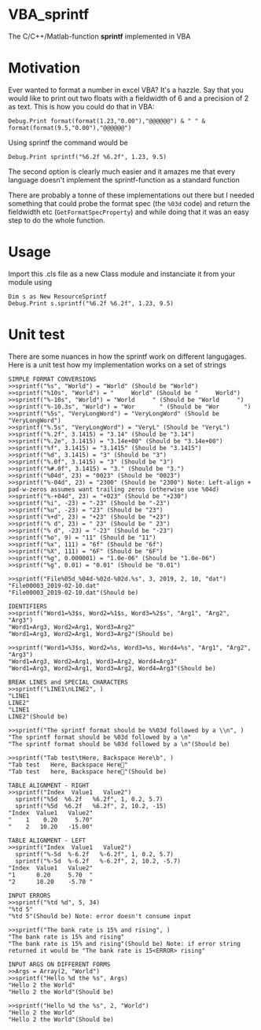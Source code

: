 # VBA_sprintf
The C/C++/Matlab-function **sprintf** implemented in VBA

# Motivation
Ever wanted to format a number in excel VBA? It's a hazzle. Say that you would like to print out two floats with a fieldwidth of 6 and a precision of 2 as text. This is how you could do that in VBA:

``Debug.Print format(format(1.23,"0.00"),"@@@@@@") & " " & format(format(9.5,"0.00"),"@@@@@@")``

Using sprintf the command would be

``Debug.Print sprintf("%6.2f %6.2f", 1.23, 9.5)``

The second option is clearly much easier and it amazes me that every language doesn't implement the sprintf-function as a standard function

There are probably a tonne of these implementations out there but I needed something that could probe the format spec (the `%03d` code) and return the fieldwidth etc (`GetFormatSpecProperty`) and while doing that it was an easy step to do the whole function.

# Usage
Import this .cls file as a new Class module and instanciate it from your module using
```
Dim s as New ResourceSprintf
Debug.Print s.sprintf("%6.2f %6.2f", 1.23, 9.5)
```

# Unit test
There are some nuances in how the sprintf work on different langugages. Here is a unit test how my implementation works on a set of strings

```
SIMPLE FORMAT CONVERSIONS
>>sprintf("%s", "World") = "World" (Should be "World")
>>sprintf("%10s", "World") = "     World" (Should be "     World")
>>sprintf("%-10s", "World") = "World     " (Should be "World     ")
>>sprintf("%-10.3s", "World") = "Wor       " (Should be "Wor       ")
>>sprintf("%5s", "VeryLongWord") = "VeryLongWord" (Should be "VeryLongWord")
>>sprintf("%.5s", "VeryLongWord") = "VeryL" (Should be "VeryL")
>>sprintf("%.2f", 3.1415) = "3.14" (Should be "3.14")
>>sprintf("%.2e", 3.1415) = "3.14e+00" (Should be "3.14e+00")
>>sprintf("%f", 3.1415) = "3.1415" (Should be "3.1415")
>>sprintf("%d", 3.1415) = "3" (Should be "3")
>>sprintf("%.0f", 3.1415) = "3" (Should be "3")
>>sprintf("%#.0f", 3.1415) = "3." (Should be "3.")
>>sprintf("%04d", 23) = "0023" (Should be "0023")
>>sprintf("%-04d", 23) = "2300" (Should be "2300") Note: Left-align + pad-w-zeros assumes want trailing zeros (otherwise use %04d)
>>sprintf("%-+04d", 23) = "+023" (Should be "+230")
>>sprintf("%i", -23) = "-23" (Should be "-23")
>>sprintf("%u", -23) = "23" (Should be "23")
>>sprintf("%+d", 23) = "+23" (Should be "+23")
>>sprintf("% d", 23) = " 23" (Should be " 23")
>>sprintf("% d", -23) = "-23" (Should be "-23")
>>sprintf("%o", 9) = "11" (Should be "11")
>>sprintf("%x", 111) = "6f" (Should be "6f")
>>sprintf("%X", 111) = "6F" (Should be "6F")
>>sprintf("%g", 0.000001) = "1.0e-06" (Should be "1.0e-06")
>>sprintf("%g", 0.01) = "0.01" (Should be "0.01")

>>sprintf("File%05d_%04d-%02d-%02d.%s", 3, 2019, 2, 10, "dat")
"File00003_2019-02-10.dat"
"File00003_2019-02-10.dat"(Should be)

IDENTIFIERS
>>sprintf("Word1=%3$s, Word2=%1$s, Word3=%2$s", "Arg1", "Arg2", "Arg3")
"Word1=Arg3, Word2=Arg1, Word3=Arg2"
"Word1=Arg3, Word2=Arg1, Word3=Arg2"(Should be)

>>sprintf("Word1=%3$s, Word2=%s, Word3=%s, Word4=%s", "Arg1", "Arg2", "Arg3")
"Word1=Arg3, Word2=Arg1, Word3=Arg2, Word4=Arg3"
"Word1=Arg3, Word2=Arg1, Word3=Arg2, Word4=Arg3"(Should be)

BREAK LINES and SPECIAL CHARACTERS
>>sprintf("LINE1\nLINE2", )
"LINE1
LINE2"
"LINE1
LINE2"(Should be)

>>sprintf("The sprintf format should be %%03d followed by a \\n", )
"The sprintf format should be %03d followed by a \n"
"The sprintf format should be %03d followed by a \n"(Should be)

>>sprintf("Tab test\tHere, Backspace Here\b", )
"Tab test   Here, Backspace Here"
"Tab test   here, Backspace here"(Should be)

TABLE ALIGNMENT - RIGHT
>>sprintf("Index  Value1   Value2")
  sprintf("%5d  %6.2f   %6.2f", 1, 0.2, 5.7)
  sprintf("%5d  %6.2f   %6.2f", 2, 10.2, -15)
"Index  Value1   Value2"
"    1    0.20     5.70"
"    2   10.20   -15.00"

TABLE ALIGNMENT - LEFT
>>sprintf("Index  Value1   Value2")
  sprintf("%-5d  %-6.2f   %-6.2f", 1, 0.2, 5.7)
  sprintf("%-5d  %-6.2f   %-6.2f", 2, 10.2, -5.7)
"Index  Value1   Value2"
"1      0.20     5.70  "
"2      10.20    -5.70 "

INPUT ERRORS
>>sprintf("%td %d", 5, 34)
"%td 5"
"%td 5"(Should be) Note: error doesn't consume input

>>sprintf("The bank rate is 15% and rising", )
"The bank rate is 15% and rising"
"The bank rate is 15% and rising"(Should be) Note: if error string returned it would be "The bank rate is 15<ERROR> rising"

INPUT ARGS ON DIFFERENT FORMS
>>Args = Array(2, "World")
>>sprintf("Hello %d the %s", Args)
"Hello 2 the World"
"Hello 2 the World"(Should be)

>>sprintf("Hello %d the %s", 2, "World")
"Hello 2 the World"
"Hello 2 the World"(Should be)
```
